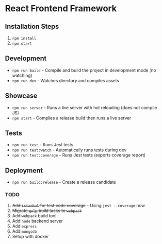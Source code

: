 # React Frontend Framework

## Installation Steps
1. `npm install`
2. `npm start`

## Development
* `npm run build` - Compile and build the project in development mode (no watching)
* `npm run dev` - Watches directory and compiles assets

## Showcase
* `npm run server` - Runs a live server with hot reloading (does not compile JS)
* `npm start` - Compiles a release build then runs a live server

## Tests
* `npm run test` - Runs Jest tests
* `npm run test:watch` - Automatically runs tests during dev
* `npm run test:coverage` - Runs Jest tests (exports coverage report)

## Deployment
* `npm run build:release` - Create a release candidate

### TODO
1. ~~Add `istanbul` for test code coverage~~ - Using `jest --coverage` now
2. ~~Migrate `gulp` build tasks to `webpack`~~
3. ~~Add `webpack` build tool~~
4. Add `node` backend server
5. Add `express`
6. Add `mongodb`
7. Setup with docker
